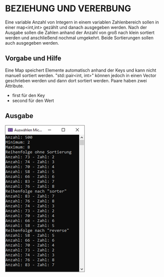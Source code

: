 # BEZIEHUNG UND VERERBUNG

Eine variable Anzahl von Integern in einem variablen Zahlenbereich sollen in einer map<int,int> gezählt und danach ausgegeben werden. Nach der Ausgabe sollen die Zahlen anhand der Anzahl von groß nach klein sortiert werden und anschließend nochmal umgekehrt. Beide Sortierungen sollen auch ausgegeben werden. 

## Vorgabe und Hilfe

Eine Map speichert Elemente automatisch anhand der Keys und kann nicht manuell sortiert werden. "std::pair<int, int>" können jedoch in einen Vector geschrieben werden und dann dort sortiert werden. Paare haben zwei Attribute.
- first für den Key
- second für den Wert 

## Ausgabe
![Ausgabe](ausgabe.png)
